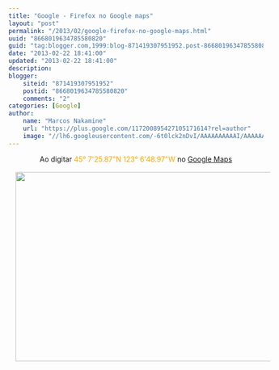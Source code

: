 ```yaml
---
title: "Google - Firefox no Google maps"
layout: "post"
permalink: "/2013/02/google-firefox-no-google-maps.html"
uuid: "8668019634785580820"
guid: "tag:blogger.com,1999:blog-871419307951952.post-8668019634785580820"
date: "2013-02-22 18:41:00"
updated: "2013-02-22 18:41:00"
description: 
blogger:
    siteid: "871419307951952"
    postid: "8668019634785580820"
    comments: "2"
categories: [Google]
author: 
    name: "Marcos Nakamine"
    url: "https://plus.google.com/117200895427105171614?rel=author"
    image: "//lh6.googleusercontent.com/-6t0lck2nDvI/AAAAAAAAAAI/AAAAAAAAOBw/_9ON3AiIr48/s32-c/photo.jpg"
---
```


<div class="css-full-post-content js-full-post-content">
<div style="text-align: center;">Ao digitar <span style="color: orange;">45° 7'25.87"N 123° 6'48.97"W</span> no <a href="https://maps.google.com/" target="_blank">Google Maps</a></div><div style="text-align: center;"><br /></div><div class="separator" style="clear: both; text-align: center;"><a href="http://4.bp.blogspot.com/-B3Iew8bz-QI/USZqPXwowCI/AAAAAAAANhM/_-VYKZlhvpA/s1600/firefox_google_maps.png" imageanchor="1" style="margin-left: 1em; margin-right: 1em;"><img border="0" height="375" src="http://4.bp.blogspot.com/-B3Iew8bz-QI/USZqPXwowCI/AAAAAAAANhM/_-VYKZlhvpA/s640/firefox_google_maps.png" width="640" /></a></div>&nbsp; 
</div>